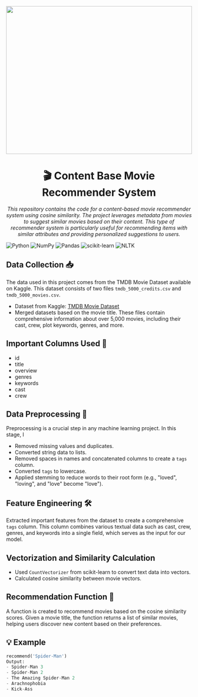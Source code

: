 <div align="center">
<img style="width: 100%; height: 400px;" src="https://images-wixmp-ed30a86b8c4ca887773594c2.wixmp.com/f/5298bac0-b8bf-4c80-af67-725c1272dbb0/debo8je-1dc27c90-c1b7-4d88-ba2e-f5e06dab2cb5.jpg/v1/fill/w_1192,h_670,q_70,strp/2021_movie_posters_by_thekingblader995_debo8je-pre.jpg?token=eyJ0eXAiOiJKV1QiLCJhbGciOiJIUzI1NiJ9.eyJzdWIiOiJ1cm46YXBwOjdlMGQxODg5ODIyNjQzNzNhNWYwZDQxNWVhMGQyNmUwIiwiaXNzIjoidXJuOmFwcDo3ZTBkMTg4OTgyMjY0MzczYTVmMGQ0MTVlYTBkMjZlMCIsIm9iaiI6W1t7ImhlaWdodCI6Ijw9MTA4MCIsInBhdGgiOiJcL2ZcLzUyOThiYWMwLWI4YmYtNGM4MC1hZjY3LTcyNWMxMjcyZGJiMFwvZGVibzhqZS0xZGMyN2M5MC1jMWI3LTRkODgtYmEyZS1mNWUwNmRhYjJjYjUuanBnIiwid2lkdGgiOiI8PTE5MjAifV1dLCJhdWQiOlsidXJuOnNlcnZpY2U6aW1hZ2Uub3BlcmF0aW9ucyJdfQ.Ivry10p0hjCIWNMvcVMQrp-nCwNg2pqHzjqLHSEAASw"/>

<h1> 🎬 Content Base Movie Recommender System</h1>
<p style="font-size:20 px;"> <i> This repository contains the code for a content-based movie recommender system using cosine similarity. The project leverages metadata from movies to suggest similar movies based on their content. This type of recommender system is particularly useful for recommending items with similar attributes and providing personalized suggestions to users.</i></p>
</div>

![Python](https://img.shields.io/badge/Python-3.x-blue.svg)
![NumPy](https://img.shields.io/badge/NumPy-1.19.5-orange.svg)
![Pandas](https://img.shields.io/badge/Pandas-1.1.5-green.svg)
![scikit-learn](https://img.shields.io/badge/scikit--learn-0.24.2-yellow.svg)
![NLTK](https://img.shields.io/badge/NLTK-3.5-red.svg)

## Data Collection 📥 

The data used in this project comes from the TMDB Movie Dataset available on Kaggle. This dataset consists of two files `tmdb_5000_credits.csv` and `tmdb_5000_movies.csv`.
- Dataset from Kaggle: [TMDB Movie Dataset](https://www.kaggle.com/datasets/tmdb/tmdb-movie-metadata/data)
- Merged datasets based on the movie title.
These files contain comprehensive information about over 5,000 movies, including their cast, crew, plot keywords, genres, and more.

## Important Columns Used 📝 

- id
- title
- overview
- genres
- keywords
- cast
- crew

## Data Preprocessing 🧹 
Preprocessing is a crucial step in any machine learning project. In this stage, I
- Removed missing values and duplicates.
- Converted string data to lists.
- Removed spaces in names and concatenated columns to create a `tags` column.
- Converted `tags` to lowercase.
- Applied stemming to reduce words to their root form (e.g., "loved", "loving", and "love" become "love").

## Feature Engineering 🛠️
Extracted important features from the dataset to create a comprehensive ```tags``` column. This column combines various textual data such as cast, crew, genres, and keywords into a single field, which serves as the input for our model.

## Vectorization and Similarity Calculation

- Used `CountVectorizer` from scikit-learn to convert text data into vectors.
- Calculated cosine similarity between movie vectors.

## Recommendation Function 🎥
A function is created to recommend movies based on the cosine similarity scores. Given a movie title, the function returns a list of similar movies, helping users discover new content based on their preferences.

## 💡 Example
```python
recommend('Spider-Man')
Output:
- Spider-Man 3
- Spider-Man 2
- The Amazing Spider-Man 2
- Arachnophobia
- Kick-Ass
```
